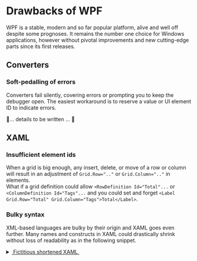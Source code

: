 # Drawbacks of WPF

WPF is a stable, modern and so far popular platform, alive and well off despite some prognoses. It remains the number one choice for Windows applications, however without pivotal improvements and new cutting-edge parts since its first releases.

## Converters

### Soft-pedalling of errors

Converters fail silently, covering errors or prompting you to keep the debugger open. The easiest workaround is to reserve a value or UI element ID to indicate errors.

🚧... details to be written ... 🚧

## XAML

### Insufficient element ids
When a grid is big enough, any insert, delete, or move of a row or column will result in an adjustment of `Grid.Row=".."` or `Grid.Column=".."` in elements.\
What if a grid definition could allow `<RowDefinition Id="Total"...` or `<ColumnDefinition Id="Tags"...` and you could set and forget `<Label Grid.Row="Total" Grid.Column="Tags">Total</Label>`.

### Bulky syntax
XML-based languages are bulky by their origin and XAML goes even further. Many names and constructs in XAML could drastically shrink without loss of readability as in the following snippet.

<details>
<summary><ins>&nbsp;</inst>Fictitious shortened XAML&nbsp;</ins></summary>

```XAML
<Grid>
   <Grid.Rows>
      <Row Height="Auto" />
      <Row Height="Auto" />
      <Row Height="Auto" />
   </Grid.Rows>
   <Grid.Cols>
      <Col Width="Auto"/>
      <Col Width="*"/>
   </Grid.Cols>
   <Label Grid="1,0">Ja</Label>
   ...
</Grid>
```
</details>

